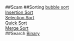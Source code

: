 ##Scam
##Sorting
[bubble sort](https://brosdead345.github.io/hi/bubblesort.c)  
[Insertion Sort](https://brosdead345.github.io/hi/insertionsort.c)  
[Selection Sort](https://brosdead345.github.io/hi/selectionsort.c)  
[Quick Sort](https://brosdead345.github.io/hi/quicksort.c)  
[Merge Sort](https://brosdead345.github.io/hi/mergesort)  
##Search
[Binary](https://brosdead345.github.io/hi/binary.c)
